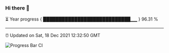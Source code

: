 ### Hi there 👋

⏳ Year progress { ████████████████████████████▁▁ } 96.31 %

---

⏰ Updated on Sat, 18 Dec 2021 12:32:50 GMT

![Progress Bar CI](https://github.com/ZhaoGui/ZhaoGui/workflows/Progress%20Bar%20CI/badge.svg)

